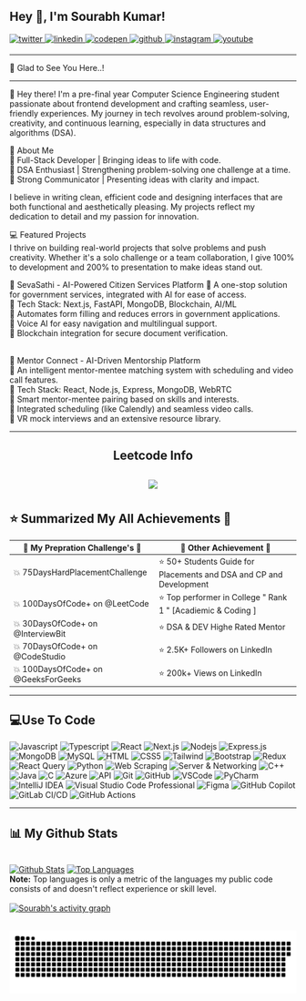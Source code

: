 ## Hey 👋, I'm Sourabh Kumar!

<a href="https://twitter.com/_sourabhhh_" target="_blank">
  <img src="https://img.shields.io/badge/twitter-%2300acee.svg?&style=for-the-badge&logo=twitter&logoColor=white" alt="twitter" style="margin-bottom: 5px;" />
</a>
<a href="https://www.linkedin.com/in/sourabh-kumar-mahuvar-b62404253/" target="_blank">
  <img src="https://img.shields.io/badge/linkedin-%231E77B5.svg?&style=for-the-badge&logo=linkedin&logoColor=white" alt="linkedin" style="margin-bottom: 5px;" />
</a>
<a href="https://codepen.io/Sourabh-Kumar-mahuvar" target="_blank">
  <img src="https://img.shields.io/badge/codepen-%23131417.svg?&style=for-the-badge&logo=codepen&logoColor=white" alt="codepen" style="margin-bottom: 5px;" />
</a>
<a href="https://github.com/Sourabhkumar077" target="_blank">
  <img src="https://img.shields.io/badge/github-%2324292e.svg?&style=for-the-badge&logo=github&logoColor=white" alt="github" style="margin-bottom: 5px;" />
</a>
<a href="https://instagram.com/_sourabhhh._" target="_blank">
  <img src="https://img.shields.io/badge/instagram-%23000000.svg?&style=for-the-badge&logo=instagram&logoColor=white" alt="instagram" style="margin-bottom: 5px;" />
</a>
<a href="https://www.youtube.com/@sourabhmahuvar7166" target="_blank">
  <img src="https://img.shields.io/badge/youtube-%23EE4831.svg?&style=for-the-badge&logo=youtube&logoColor=white" alt="youtube" style="margin-bottom: 5px;" />
</a>

---

🚀 Glad to See You Here..!<br><hr>
👋 Hey there! I'm a pre-final year Computer Science Engineering student passionate about frontend development and crafting seamless, user-friendly experiences. My journey in tech revolves around problem-solving, creativity, and continuous learning, especially in data structures and algorithms (DSA).<br>

🌟 About Me <br>
🔹 Full-Stack Developer | Bringing ideas to life with code. <br>
🔹 DSA Enthusiast | Strengthening problem-solving one challenge at a time.<br>
🔹 Strong Communicator | Presenting ideas with clarity and impact.<br>

I believe in writing clean, efficient code and designing interfaces that are both functional and aesthetically pleasing. My projects reflect my dedication to detail and my passion for innovation.
<br>

💻 Featured Projects <br>
I thrive on building real-world projects that solve problems and push creativity. Whether it's a solo challenge or a team collaboration, I give 100% to development and 200% to presentation to make ideas stand out.
<br>

🔹 SevaSathi - AI-Powered Citizen Services Platform
📌 A one-stop solution for government services, integrated with AI for ease of access. <br>
🚀 Tech Stack: Next.js, FastAPI, MongoDB, Blockchain, AI/ML <br>
🔹 Automates form filling and reduces errors in government applications.<br>
🔹 Voice AI for easy navigation and multilingual support.<br>
🔹 Blockchain integration for secure document verification.<br>
<br>

🔹 Mentor Connect - AI-Driven Mentorship Platform <br>
📌 An intelligent mentor-mentee matching system with scheduling and video call features. <br>
🚀 Tech Stack: React, Node.js, Express, MongoDB, WebRTC <br>
🔹 Smart mentor-mentee pairing based on skills and interests. <br>
🔹 Integrated scheduling (like Calendly) and seamless video calls. <br>
🔹 VR mock interviews and an extensive resource library. <br>

---
<h2 align="center">Leetcode Info<h2>  
<p align="center">
  
  <img  align=top flex-grow=1 src="https://leetcard.jacoblin.cool/_sourabhhh_?theme=dark&font=Nunito&ext=heatmap" />  
</p>

## ⭐ Summarized My All Achievements 🎉

| 🎯 My Prepration Challenge's 🎯 | 🥇 Other Achievement 🥇 |
|------------------------------------|----------------------------------------|
| 💥 75DaysHardPlacementChallenge  | ⭐ 50+ Students Guide for Placements and DSA and CP and Development | 
| 💥 100DaysOfCode+ on @LeetCode  | ⭐ Top performer in College " Rank 1 " [Acadiemic & Coding ] |
| 💥 30DaysOfCode+ on @InterviewBit |  ⭐ DSA & DEV Highe Rated Mentor  |
| 💥 70DaysOfCode+ on @CodeStudio | ⭐ 2.5K+ Followers on LinkedIn |
| 💥 100DaysOfCode+ on @GeeksForGeeks | ⭐ 200k+ Views on LinkedIn |



---
## 💻Use To Code

![Javascript](https://img.shields.io/badge/Javascript-F0DB4F?style=for-the-badge&labelColor=black&logo=javascript&logoColor=F0DB4F)
![Typescript](https://img.shields.io/badge/Typescript-007acc?style=for-the-badge&labelColor=black&logo=typescript&logoColor=007acc)
![React](https://img.shields.io/badge/-React-61DBFB?style=for-the-badge&labelColor=black&logo=react&logoColor=61DBFB)
![Next.js](https://img.shields.io/badge/next.js-000000?style=for-the-badge&logo=nextdotjs&logoColor=white)
![Nodejs](https://img.shields.io/badge/Nodejs-3C873A?style=for-the-badge&labelColor=black&logo=node.js&logoColor=3C873A)
![Express.js](https://img.shields.io/badge/Express.js-000000?style=for-the-badge&logo=express&logoColor=white)
![MongoDB](https://img.shields.io/badge/MongoDB-4EA94B?style=for-the-badge&logo=mongodb&logoColor=white)
![MySQL](https://img.shields.io/badge/MySQL-lightgrey?logo=mysql&style=for-the-badge&logoColor=white&labelColor=blue)
![HTML](https://img.shields.io/badge/HTML5-E34F26?style=for-the-badge&logo=html5&logoColor=white)
![CSS5](https://img.shields.io/badge/CSS5-1572B6?style=for-the-badge&logo=css3&logoColor=white)
![Tailwind](https://img.shields.io/badge/Tailwind_CSS-092749?style=for-the-badge&logo=tailwindcss&logoColor=06B6D4&labelColor=000000)
![Bootstrap](https://img.shields.io/badge/Bootstrap-563D7C?style=for-the-badge&logo=bootstrap&logoColor=white)
![Redux](https://img.shields.io/badge/Redux-593D88?style=for-the-badge&logo=redux&logoColor=white)
![React Query](https://img.shields.io/badge/-React_Query-FF4154?style=for-the-badge&logo=react%20query&logoColor=white)
![Python](https://img.shields.io/badge/Python-3776AB?style=for-the-badge&logo=python&logoColor=white)
![Web Scraping](https://img.shields.io/badge/Web%20Scraping-4CAF50?style=for-the-badge&logo=googlechrome&logoCo)
![Server & Networking](https://img.shields.io/badge/Server%20&%20Networking-0078D7?style=for-the-badge&logo=windowsserver&logoColor=white)
![C++](https://img.shields.io/badge/C++-00599C?style=for-the-badge&logo=c%2B%2B&logoColor=white)
![Java](https://img.shields.io/badge/Java-007396?style=for-the-badge&logo=java&logoColor=white)
![C](https://img.shields.io/badge/C-00599C?style=for-the-badge&logo=c&logoColor=white)
![Azure](https://img.shields.io/badge/Microsoft_Azure-0089D6?style=for-the-badge&logo=microsoft-azure&logoColor=white)
![API](https://img.shields.io/badge/API-008000?style=for-the-badge)
![Git](https://img.shields.io/badge/Git-F05032?style=for-the-badge&logo=git&logoColor=white)
![GitHub](https://img.shields.io/badge/GitHub-181717?style=for-the-badge&logo=github&logoColor=white)
![VSCode](https://img.shields.io/badge/Visual_Studio-0078d7?style=for-the-badge&logo=visual%20studio&logoColor=white)
![PyCharm](https://img.shields.io/badge/PyCharm-000000?style=for-the-badge&logo=pycharm&logoColor=white)
![IntelliJ IDEA](https://img.shields.io/badge/IntelliJ_IDEA-000000?style=for-the-badge&logo=intellij-idea&logoColor=white)
![Visual Studio Code Professional](https://img.shields.io/badge/VS_Code_Professional-007ACC?style=for-the-badge&logo=visual-studio-code&logoColor=white)
![Figma](https://img.shields.io/badge/Figma-F24E1E?style=for-the-badge&logo=figma&logoColor=white)
![GitHub Copilot](https://img.shields.io/badge/GitHub_Copilot-000000?style=for-the-badge&logo=github&logoColor=white)
![GitLab CI/CD](https://img.shields.io/badge/GitLab_CI%2FCD-FCA121?style=for-the-badge&logo=gitlab&logoColor=white)
![GitHub Actions](https://img.shields.io/badge/GitHub_Actions-2088FF?style=for-the-badge&logo=github-actions&logoColor=white)


---
## 📊 My Github Stats

   <br/>
<a href="https://github.com/Sourabhkumar077/github-readme-stats"><img alt=" Github Stats" src="https://github-readme-stats.vercel.app/api?username=Sourabhkumar077&show_icons=true&count_private=true&theme=react&hide_border=true&bg_color=0D1117" /></a>
  <a href="https://github.com/Sourabhkumar077/github-readme-stats"><img alt=" Top Languages" src="https://github-readme-stats.vercel.app/api/top-langs/?username=Sourabhkumar077&langs_count=8&count_private=true&layout=compact&theme=react&hide_border=true&bg_color=0D1117" /></a>
  <br/>
  <b>Note:</b> Top languages is only a metric of the languages my public code consists of and doesn't reflect experience or skill level.

<br/>
<br/>
<a href="https://github.com/Sourabhkumar077">
  <img alt="Sourabh's activity graph" src="https://github-readme-activity-graph.vercel.app/graph?username=Sourabhkumar077&theme=react-dark" />
</a>
</div>

<br>
<br>

<p align="center">
   <img src="https://github.com/killshotxd/svgIcons/blob/main/github-contribution-grid-snake.svg" alt="snake">
</p>
